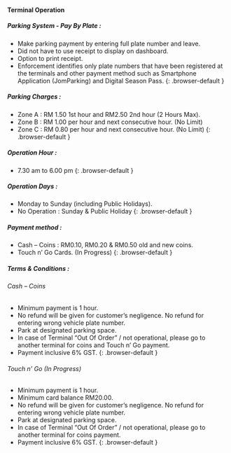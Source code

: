 #### Terminal Operation

##### Parking System - Pay By Plate :
* Make parking payment by entering full plate number and leave.
* Did not have to use receipt to display on dashboard.
* Option to print receipt.
* Enforcement identifies only plate numbers that have been registered at the terminals and other payment method such as Smartphone Application (JomParking) and Digital Season Pass.
{: .browser-default }

##### Parking Charges :
* Zone A : RM 1.50 1st hour and RM2.50 2nd hour (2 Hours Max).
* Zone B : RM 1.00 per hour and next consecutive hour. (No Limit)
* Zone C : RM 0.80 per hour and next consecutive hour. (No Limit)
{: .browser-default }

##### Operation Hour :
* 7.30 am to 6.00 pm
{: .browser-default }

##### Operation Days :
* Monday to Sunday (including Public Holidays).
* No Operation : Sunday & Public Holiday
{: .browser-default }

##### Payment method :
* Cash – Coins : RM0.10, RM0.20 & RM0.50 old and new coins.
* Touch n’ Go Cards. (In Progress)
{: .browser-default }

##### Terms & Conditions :
###### Cash – Coins
* Minimum payment is 1 hour.
* No refund will be given for customer’s negligence. No refund for entering wrong vehicle plate number.
* Park at designated parking space.
* In case of Terminal “Out Of Order” / not operational, please go to another terminal for coins and Touch n’ Go payment.
* Payment inclusive 6% GST.
{: .browser-default }

###### Touch n’ Go (In Progress)
* Minimum payment is 1 hour.
* Minimum card balance RM20.00.
* No refund will be given for customer’s negligence. No refund for entering wrong vehicle plate number.
* Park at designated parking space.
* In case of Terminal “Out Of Order” / not operational, please go to another terminal for coins payment.
* Payment inclusive 6% GST.
{: .browser-default }
